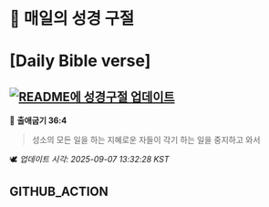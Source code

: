 # 🙏 매일의 성경 구절
# [Daily Bible verse]
## [![README에 성경구절 업데이트](https://github.com/DONGSUKA/first_test/actions/workflows/update-readme-bible.yml/badge.svg)](https://github.com/DONGSUKA/first_test/actions/workflows/update-readme-bible.yml)
<!-- START_BIBLE_VERSE -->
📖 **출애굽기 36:4**
> 성소의 모든 일을 하는 지혜로운 자들이 각기 하는 일을 중지하고 와서

🕊️ _업데이트 시각: 2025-09-07 13:32:28 KST_
  <!-- END_BIBLE_VERSE -->
## GITHUB_ACTION
